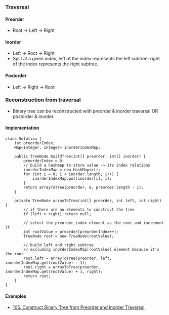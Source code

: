 ### Traversal
#### Preorder
- Root -> Left -> Right

#### Inorder
- Left -> Root -> Right
- Split at a given index, left of the index represents the left subtree; right of the index represents the right subtree.

#### Postorder
- Left -> Right -> Root

### Reconstruction from traversal
- Binary tree can be reconstructed with preorder & inorder traversal OR postorder & inorder.

#### Implementation
```
class Solution {
    int preorderIndex;
    Map<Integer, Integer> inorderIndexMap;

    public TreeNode buildTree(int[] preorder, int[] inorder) {
        preorderIndex = 0;
        // build a hashmap to store value -> its index relations
        inorderIndexMap = new HashMap<>();
        for (int i = 0; i < inorder.length; i++) {
            inorderIndexMap.put(inorder[i], i);
        }
        return arrayToTree(preorder, 0, preorder.length - 1);
    }

    private TreeNode arrayToTree(int[] preorder, int left, int right) {
        // if there are no elements to construct the tree
        if (left > right) return null;

        // select the preorder_index element as the root and increment it
        int rootValue = preorder[preorderIndex++];
        TreeNode root = new TreeNode(rootValue);

        // build left and right subtree
        // excluding inorderIndexMap[rootValue] element because it's the root
        root.left = arrayToTree(preorder, left, inorderIndexMap.get(rootValue) - 1);
        root.right = arrayToTree(preorder, inorderIndexMap.get(rootValue) + 1, right);
        return root;
    }
}
```

#### Examples
- [105. Construct Binary Tree from Preorder and Inorder Traversal](https://leetcode.com/problems/construct-binary-tree-from-preorder-and-inorder-traversal/editorial/)